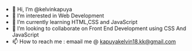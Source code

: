 - 👋 Hi, I’m @kelvinkapuya
- 👀 I’m interested in Web Development
- 🌱 I’m currently learning HTML,CSS and JavaScript
- 💞️ I’m looking to collaborate on Front End Development using CSS And JavaScript
- 📫 How to reach me : emaail me @ kapuyakelvin18.kk@gmail.com

<!---
kelvinkapuya/kelvinkapuya is a ✨ special ✨ repository because its `README.md` (this file) appears on your GitHub profile.
You can click the Preview link to take a look at your changes.
--->

